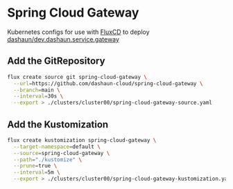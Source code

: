 # Spring Cloud Gateway

Kubernetes configs for use with [FluxCD](https://fluxcd.io) to deploy [dashaun/dev.dashaun.service.gateway](https://github.com/dashaun/dev.dashaun.service.gateway)

## Add the GitRepository

```bash
flux create source git spring-cloud-gateway \
  --url=https://github.com/dashaun-cloud/spring-cloud-gateway \
  --branch=main \
  --interval=30s \
  --export > ./clusters/cluster00/spring-cloud-gateway-source.yaml
```

## Add the Kustomization

```bash
flux create kustomization spring-cloud-gateway \
  --target-namespace=default \
  --source=spring-cloud-gateway \
  --path="./kustomize" \
  --prune=true \
  --interval=5m \
  --export > ./clusters/cluster00/spring-cloud-gateway-kustomization.yaml
```